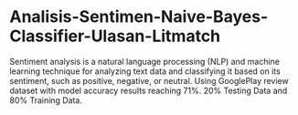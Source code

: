 # Analisis-Sentimen-Naive-Bayes-Classifier-Ulasan-Litmatch
Sentiment analysis is a natural language processing (NLP) and machine learning technique for analyzing text data and classifying it based on its sentiment, such as positive, negative, or neutral. Using GooglePlay review dataset with model accuracy results reaching 71%. 20% Testing Data and 80% Training Data.
